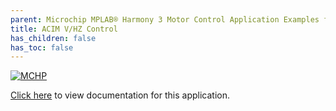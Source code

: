 ```yaml
---
parent: Microchip MPLAB® Harmony 3 Motor Control Application Examples for SAM C2x family
title: ACIM V/HZ Control
has_children: false
has_toc: false
---
```


[![MCHP](https://www.microchip.com/ResourcePackages/Microchip/assets/dist/images/logo.png)](https://www.microchip.com)

[Click here](https://onlinedocs.microchip.com/v2/keyword-lookup?keyword=MC_APPS_SAM_C2X_ACIM_VHZ_CONTROL&redirect=true) to view documentation for this application.
